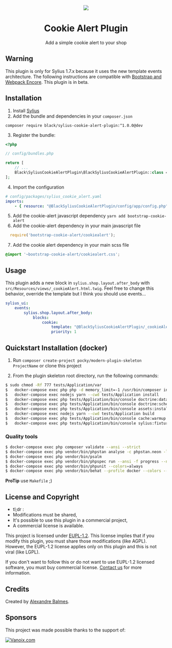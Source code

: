 <p align="center">
    <a href="https://sylius.com" target="_blank">
        <img src="https://demo.sylius.com/assets/shop/img/logo.png" />
    </a>
</p>

<h1 align="center">Cookie Alert Plugin</h1>

<p align="center">Add a simple cookie alert to your shop</p>

## Warning

This plugin is only for Sylius 1.7.x because it uses the new template events architecture. The following instructions are compatible with [Bootstrap and Webpack Encore](https://docs.sylius.com/en/latest/theming/bootstrap-theme.html?highlight=bootstrap). This plugin is in beta.

## Installation

1. Install [Sylius](https://docs.sylius.com/en/latest/book/installation/installation.html)
2. Add the bundle and dependencies in your `composer.json`

`composer require black/sylius-cookie-alert-plugin:^1.0.0@dev`

3. Register the bundle:

```php
<?php

// config/bundles.php

return [
    // ...
    Black\SyliusCookieAlertPlugin\BlackSyliusCookieAlertPlugin::class => ['all' => true],
];
```

4. Import the configuration

```yaml
# config/packages/sylius_cookie_alert.yaml
imports:
    - { resource: "@BlackSyliusCookieAlertPlugin/config/app/config.php" }
```

5. Add the cookie-alert javascript dependency `yarn add bootstrap-cookie-alert`
6. Add the cookie-alert dependency in your main javascript file

```js
  require('bootstrap-cookie-alert/cookiealert');
```

7. Add the cookie alert dependency in your main scss file

```scss
@import '~bootstrap-cookie-alert/cookiealert.css';
```

## Usage

This plugin adds a new block in `sylius.shop.layout.after_body` with `src/Resources/views/_cookieAlert.html.twig`. Feel free to change this behavior, override the template but I think you should use events...

```yaml
sylius_ui:
    events:
        sylius.shop.layout.after_body:
            blocks:
                cookie:
                    template: "@BlackSyliusCookieAlertPlugin/_cookieAlert.html.twig"
                    priority: 1
```
## Quickstart Installation (docker)

1. Run `composer create-project pocky/modern-plugin-skeleton ProjectName` or clone this project

2. From the plugin skeleton root directory, run the following commands:

```bash
$ sudo chmod -Rf 777 tests/Application/var
$	docker-compose exec php php -d memory_limit=-1 /usr/bin/composer install
$	docker-compose exec nodejs yarn --cwd tests/Application install
$	docker-compose exec php tests/Application/bin/console doctrine:database:create --if-not-exists -vvv
$	docker-compose exec php tests/Application/bin/console doctrine:schema:create -vvv
$	docker-compose exec php tests/Application/bin/console assets:install tests/Application/public -vvv
$	docker-compose exec nodejs yarn --cwd tests/Application build
$	docker-compose exec php tests/Application/bin/console cache:warmup -vvv
$	docker-compose exec php tests/Application/bin/console sylius:fixtures:load -n
```

### Quality tools

```bash
$ docker-compose exec php composer validate --ansi --strict
$ docker-compose exec php vendor/bin/phpstan analyse -c phpstan.neon -l max src/
$ docker-compose exec php vendor/bin/psalm
$ docker-compose exec php vendor/bin/phpspec run --ansi -f progress --no-interaction
$ docker-compose exec php vendor/bin/phpunit --colors=always
$ docker-compose exec php vendor/bin/behat --profile docker --colors --strict -vvv --no-interaction
``` 
__ProTip__ use `Makefile` ;)
## License and Copyright
- tl;dr :
- Modifications must be shared,
- It's possible to use this plugin in a commercial project,
- A commercial license is available.

This project is licensed under [EUPL-1.2](https://joinup.ec.europa.eu/collection/eupl/eupl-text-eupl-12). This license implies that if you modify this plugin, you must share those modifications (like AGPL). However, the EUPL-1.2 license applies only on this plugin and this is not viral (like LGPL).

If you don't want to follow this or do not want to use EUPL-1.2 licensed software, you must buy commercial license. [Contact us](docs/SUPPORT.md) for more information.

## Credits
Created by [Alexandre Balmes](https://alexandre.balmes.co).

## Sponsors
This project was made possible thanks to the support of:

[![Vanoix.com](https://vanoix.com/assets/vanoix125.png "Vanoix gives me some time")](https://vanoix.com)
